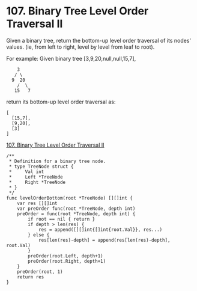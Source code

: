 # 107. Binary Tree Level Order Traversal II

Given a binary tree, return the bottom-up level order traversal of its nodes' values. (ie, from left to right, level by level from leaf to root).

For example:
Given binary tree [3,9,20,null,null,15,7],
```
    3
   / \
  9  20
    /  \
   15   7
```
return its bottom-up level order traversal as:
```
[
  [15,7],
  [9,20],
  [3]
]
```
[107. Binary Tree Level Order Traversal II](https://leetcode.com/problems/binary-tree-level-order-traversal-ii/)


```golang
/**
 * Definition for a binary tree node.
 * type TreeNode struct {
 *     Val int
 *     Left *TreeNode
 *     Right *TreeNode
 * }
 */
func levelOrderBottom(root *TreeNode) [][]int {
    var res [][]int
    var preOrder func(root *TreeNode, depth int)
    preOrder = func(root *TreeNode, depth int) {
        if root == nil { return }
        if depth > len(res) {
            res = append([][]int{[]int{root.Val}}, res...)
        } else {
            res[len(res)-depth] = append(res[len(res)-depth], root.Val)
        }
        preOrder(root.Left, depth+1)
        preOrder(root.Right, depth+1)
    }
    preOrder(root, 1)
    return res
}
```
